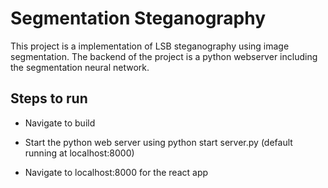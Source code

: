 # Segmentation Steganography
This project is a implementation of LSB steganography using image segmentation. The backend of the project is a python webserver including the segmentation neural network.

## Steps to run
- Navigate to build

- Start the python web server using 
python start server.py (default running at localhost:8000)

- Navigate to localhost:8000 for the react app 